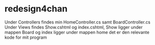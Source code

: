# redesign4chan
Under Controllers findes min HomeController.cs samt BoardController.cs
Under Views findes Show.cshtml og index.cshtml, Show ligger under mappen Board og index ligger under mappen home
det er den relevante kode for mit program
